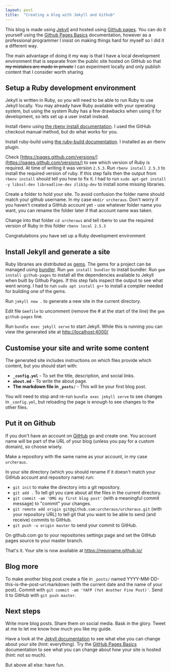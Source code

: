 ```yaml
---
layout: post
title:  "Creating a blog with Jekyll and Github"
---
```

This blog is made using [Jekyll](https://jekyllrb.com/) and hosted using [Github pages](https://pages.github.com/). You can do it yourself using the [Github Pages Basics](https://help.github.com/en/categories/github-pages-basics) documentation, however as a professional programmer I insist on making things hard for myself so I did it a different way.

The main advantage of doing it my way is that I have a local development environment that is separate from the public site hosted on GitHub so that <strike>my mistakes are made in private</strike> I can experiment locally and only publish content that I consider worth sharing.

## Setup a Ruby development environment

Jekyll is written in Ruby, so you will need to be able to run Ruby to use Jekyll locally. You may already have Ruby available with your operating system, but using the system Ruby has a few drawbacks when using it for development, so lets set up a user install instead.

Install rbenv using [the rbenv install documentation](https://github.com/rbenv/rbenv#installation). I used the GitHub checkout manual method, but do what works for you.

Install ruby-build using [the ruby-build documentation](https://github.com/rbenv/ruby-build#readme). I installed as an rbenv plugin.

Check [https://pages.github.com/versions/](https://pages.github.com/versions/) to see which version of Ruby is required. At time of writing it was version `2.5.3`. Run `rbenv install 2.5.3` to install the required version of ruby. If this step fails then the output from `rbenv install` should tell you how to fix it. I had to run `sudo apt-get install -y libssl-dev libreadline-dev zlib1g-dev` to install some missing libraries.

Create a folder to hold your site. To avoid confusion the folder name should match your github username. In my case `mkdir urcheraus`. Don't worry if you haven't created a GitHub account yet - use whatever folder name you want, you can rename the folder later if that account name was taken.

Change into that folder `cd urcheraus` and tell rbenv to use the required version of Ruby in this folder `rbenv local 2.5.3`

Congratulations you have set up a Ruby development environment

## Install Jekyll and generate a site

Ruby libraries are distributed as [gems](https://rubygems.org/). The gems for a project can be managed using [bundler](https://bundler.io/). Run `gem install bundler` to install bundler. Run `gem install github-pages` to install all the dependencies available to Jekyll when built by Github Pages. If this step fails inspect the output to see what went wrong. I had to run `sudo apt install g++` to install a compiler needed for building one of the gems.

Run `jekyll new .` to generate a new site in the current directory.

Edit file `Gemfile` to uncomment (remove the # at the start of the line) the `gem github-pages` line.

Run `bundle exec jekyll serve` to start Jekyll. While this is running you can view ithe generated site at [http://localhost:4000/](http://localhost:4000/)

## Customise your site and write some content

The generated site includes instructions on which files provide which content, but you should start with:

- **`_config.yml`** - To set the title, description, and social links.
- **`about.md`** - To write the about page.
- **The markdown file in `_posts/`** - This will be your first blog post.

You will need to stop and re-run `bundle exec jekyll serve` to see changes in `_config.yml`, but reloading the page is enough to see changes to the other files.

## Put it on Github

If you don't have an account on [GitHub](https://github.com/) go and create one. You account name will be part of the URL of your blog (unless you pay for a custom domain), so choose wisely.

Make a repository with the same name as your account, in my case `urcheraus`.

In your site directory (which you should rename if it doesn't match your GitHub account and repository name) run:

- `git init` to make the directory into a git repository.
- `git add .` To tell git you care about all the files in the current directory.
- `git commit -am 'OMG my first blog post'` (with a meaningful commit message) to "commit" your changes.
- `git remote add origin git@github.com:urcheraus/urcheraus.git` (with your repository URL) to tell git that you want to be able to send (and receive) commits to GitHub.
- `git push -u origin master` to send your commit to GitHub.

On github.com go to your repositories settings page and set the GitHub pages source to your master branch.

That's it. Your site is now available at https://reponame.github.io/

## Blog more

To make another blog post create a file in `_posts/` named YYYY-MM-DD-this-is-the-post-url.markdown (with the current date and the name of your post). Commit with `git commit -am 'YAFP (Yet Another Fine Post)'`. Send it to GitHub with `git push master`.

## Next steps

Write more blog posts. Share them on social media. Bask in the glory. Tweet at me to let me know how much you like my guide.

Have a look at the [Jekyll documentation](https://jekyllrb.com/docs/) to see what else you can change about your site (hint: everything). Try the [GitHub Pages Basics](https://help.github.com/en/categories/github-pages-basics) documentation to see what you can change about how your site is hosted (hint: not so much).

But above all else: have fun.
